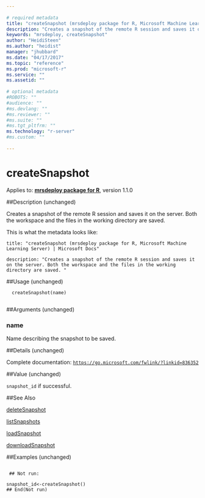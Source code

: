 ```yaml
--- 
 
# required metadata 
title: "createSnapshot (mrsdeploy package for R, Microsoft Machine Learning Server) | Microsoft Docs" 
description: "Creates a snapshot of the remote R session and saves it on the server. Both the workspace and the files in the working directory are saved. " 
keywords: "mrsdeploy, createSnapshot" 
author: "HeidiSteen"
ms.author: "heidist" 
manager: "jhubbard" 
ms.date: "04/17/2017" 
ms.topic: "reference" 
ms.prod: "microsoft-r" 
ms.service: "" 
ms.assetid: "" 
 
# optional metadata 
#ROBOTS: "" 
#audience: "" 
#ms.devlang: "" 
#ms.reviewer: "" 
#ms.suite: "" 
#ms.tgt_pltfrm: "" 
ms.technology: "r-server" 
#ms.custom: "" 
 
--- 
```

 
 # **createSnapshot**

 Applies to: [**mrsdeploy package for R**](./r-reference/mrsdeploy/mrsdeploy-package.md), version 1.1.0  
 
 ##Description (unchanged)
 
Creates a snapshot of the remote R session and saves it on the server. Both the workspace
and the files in the working directory are saved.
 
This is what the metadata looks like:

 ```
title: "createSnapshot (mrsdeploy package for R, Microsoft Machine Learning Server) | Microsoft Docs" 

description: "Creates a snapshot of the remote R session and saves it on the server. Both the workspace and the files in the working directory are saved. " 
 ```
 
 ##Usage (unchanged)

```   
  createSnapshot(name)
 
```
 
 ##Arguments  (unchanged)

   
  
 ### name
 Name describing the snapshot to be saved. 
  
 
 
 ##Details  (unchanged)
 
Complete documentation: [`https://go.microsoft.com/fwlink/?linkid=836352`](https://go.microsoft.com/fwlink/?linkid=836352)

 
 
 ##Value  (unchanged)
 
`snapshot_id` if successful.
 
 ##See Also
 
[deleteSnapshot](deletesnapshot.md)

[listSnapshots](listsnapshots.md)

[loadSnapshot](loadsnapshot.md)

[downloadSnapshot](downloadsnapshot.md)
   
 ##Examples  (unchanged)

 ```
   
  ## Not run:
 
snapshot_id<-createSnapshot()
 ## End(Not run) 
  
 
```
 
 
